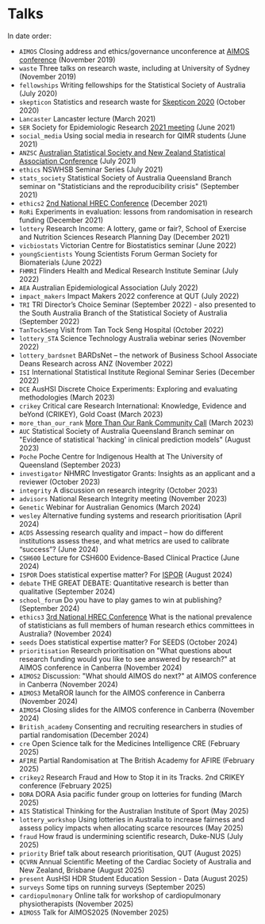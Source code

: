 # Talks

In date order:

* `AIMOS` Closing address and ethics/governance unconference at [AIMOS conference](https://aimos.community/invited-speakers) (November 2019)
* `waste` Three talks on research waste, including at University of Sydney (November 2019)
* `fellowships` Writing fellowships for the Statistical Society of Australia (July 2020)
* `skepticon` Statistics and research waste for [Skepticon 2020](https://www.skepticon.org.au/) (October 2020)
* `Lancaster` Lancaster lecture (March 2021)
* `SER` Society for Epidemiologic Research [2021 meeting](https://epiresearch.org/annual-meeting/2021-meeting/) (June 2021)
* `social_media` Using social media in research for QIMR students (June 2021)
* `ANZSC` [Australian Statistical Society and New Zealand Statistical Association Conference](https://anzsc2021.com.au/) (July 2021)
* `ethics` NSWHSB Seminar Series (July 2021)
* `stats_society` Statistical Society of Australia Queensland Branch seminar on "Statisticians and the reproducibility crisis" (September 2021)
* `ethics2` [2nd National HREC Conference](https://www.eventcreate.com/e/hrec2021) (December 2021)
* `RoRi` Experiments in evaluation: lessons from randomisation in research funding (December 2021)
* `lottery` Research Income: A lottery, game or fair?,  School of Exercise and Nutrition Sciences Research Planning Day (December 2021)
* `vicbiostats` Victorian Centre for Biostatistics seminar (June 2022)
* `youngScientists` Young Scientists Forum German Society for Biomaterials (June 2022)
* `FHMRI` Flinders Health and Medical Research Institute Seminar (July 2022)
* `AEA` Australian Epidemiological Association (July 2022)
* `impact_makers` Impact Makers 2022 conference at QUT (July 2022)
* `TRI` TRI Director’s Choice Seminar (September 2022) - also presented to the South Australia Branch of the Statistical Society of Australia (September 2022)
* `TanTockSeng` Visit from Tan Tock Seng Hospital (October 2022)
* `lottery_STA` Science Technology Australia webinar series (November 2022)
* `lottery_bardsnet` BARDsNet – the network of Business School Associate Deans Research across ANZ (November 2022)
* `ISI` International Statistical Institute Regional Seminar Series (December 2022)
* `DCE` AusHSI Discrete Choice Experiments: Exploring and evaluating methodologies (March 2023)
* `crikey` Critical care Research International: Knowledge, Evidence and beYond (CRIKEY), Gold Coast (March 2023)
* `more_than_our_rank` [More Than Our Rank Community Call](https://inorms.net/more-than-our-rank-community-calls/) (March 2023)
* `AUC` Statistical Society of Australia Queensland Branch seminar on "Evidence of statistical 'hacking' in clinical prediction models" (August 2023)
* `Poche` Poche Centre for Indigenous Health at The University of Queensland (September 2023)
* `investigator` NHMRC Investigator Grants: Insights as an applicant and a reviewer (October 2023)
* `integrity` A discussion on research integrity (October 2023)
* `advisors` National Research Integrity meeting (November 2023)
* `Genetic` Webinar for Australian Genomics (March 2024)
* `wesley` Alternative funding systems and research prioritisation (April 2024)
* `ACDS` Assessing research quality and impact – how do different institutions assess these, and what metrics are used to calibrate “success”? (June 2024)
* `CSH600` Lecture for CSH600 Evidence-Based Clinical Practice (June 2024)
* `ISPOR` Does statistical expertise matter? For [ISPOR](https://www.ispor.org/) (August 2024)
* `debate` THE GREAT DEBATE: Quantitative research is better than qualitative (September 2024)
* `school_forum` Do you have to play games to win at publishing? (September 2024)
* `ethics3` [3rd National HREC Conference](https://healthtranslationqld.org.au/hrec-conference-2024) What is the national prevalence of statisticians as full members of human research ethics committees in Australia? (November 2024)
* `seeds` Does statistical expertise matter? For SEEDS (October 2024)
* `prioritisation` Research prioritisation on "What questions about research funding would you like to see answered by research?" at AIMOS conference in Canberra (November 2024)
* `AIMOS2` Discussion: "What should AIMOS do next?" at AIMOS conference in Canberra (November 2024)
* `AIMOS3` MetaROR launch for the AIMOS conference in Canberra (November 2024)
* `AIMOS4` Closing slides for the AIMOS conference in Canberra (November 2024)
* `British_academy` Consenting and recruiting researchers in studies of partial randomisation (December 2024)
* `cre` Open Science talk for the Medicines Intelligence CRE (February 2025)
* `AFIRE` Partial Randomisation at The British Academy for AFIRE (February 2025)
* `crikey2` Research Fraud and How to Stop it in its Tracks. 2nd CRIKEY conference (February 2025)
* `DORA` DORA Asia pacific funder group on lotteries for funding (March 2025)
* `AIS` Statistical Thinking for the Australian Institute of Sport (May 2025)
* `lottery_workshop` Using lotteries in Australia to increase fairness and assess policy impacts when allocating scarce resources (May 2025)
* `fraud` How fraud is undermining scientific research, Duke-NUS (July 2025)
* `priority` Brief talk about research prioritisation, QUT (August 2025)
* `QCVRN` Annual Scientific Meeting of the Cardiac Society of Australia and New Zealand, Brisbane (August 2025)
* `present` AusHSI HDR Student Education Session - Data (August 2025)
* `surveys` Some tips on running surveys (September 2025)
* `cardiopulmonary` Online talk for workshop of cardiopulmonary physiotherapists (November 2025)
* `AIMOS5` Talk for AIMOS2025 (November 2025)

